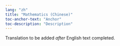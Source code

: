 ```yaml
---
lang: "zh"
title: "Mathematics (Chinese)"
toc-anchor-text: "Anchor"
toc-description: "Description"
---
```

Translation to be added _after_ English text completed.
